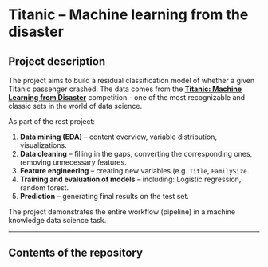 # Titanic – Machine learning from the disaster

## Project description

The project aims to build a residual classification model of whether a given Titanic passenger crashed. The data comes from the **[Titanic: Machine Learning from Disaster](https://www.kaggle.com/c/titanic)** competition - one of the most recognizable and classic sets in the world of data science.

As part of the rest project:
1. **Data mining (EDA)** – content overview, variable distribution, visualizations.
2. **Data cleaning** – filling in the gaps, converting the corresponding ones, removing unnecessary features.
3. **Feature engineering** – creating new variables (e.g. `Title`, `FamilySize`.
4. **Training and evaluation of models** – including: Logistic regression, random forest.
5. **Prediction** – generating final results on the test set.

The project demonstrates the entire workflow (pipeline) in a machine knowledge data science task.

---

## Contents of the repository
